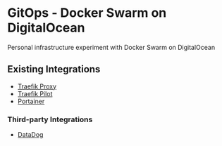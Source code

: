 # GitOps - Docker Swarm on DigitalOcean

Personal infrastructure experiment with Docker Swarm on DigitalOcean

## Existing Integrations

- [Traefik Proxy](https://traefik.io/traefik/)
- [Traefik Pilot](https://traefik.io/traefik-pilot/)
- [Portainer](https://www.portainer.io/)

### Third-party Integrations

- [DataDog](https://www.datadoghq.com/)
